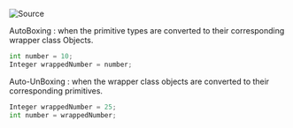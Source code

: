 ![Source](https://youtu.be/Ae-r8hsbPUo?t=3462)

AutoBoxing : when the primitive types are  converted to their corresponding wrapper class Objects.
```python
int number = 10;
Integer wrappedNumber = number;
```

Auto-UnBoxing : when the wrapper class objects are converted to their corresponding primitives.
```python
Integer wrappedNumber = 25;
int number = wrappedNumber;
```

